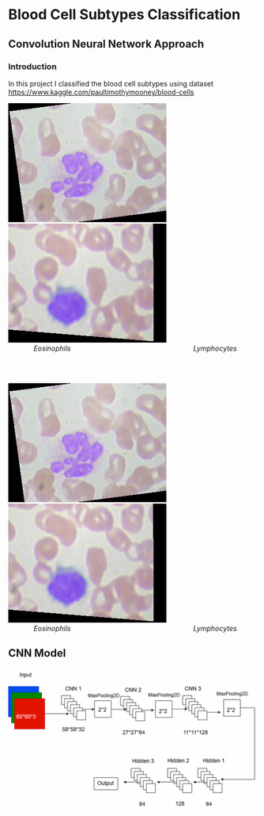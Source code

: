 # Blood Cell Subtypes Classification

## Convolution Neural Network Approach

### Introduction

In this project I classified the blood cell subtypes using dataset https://www.kaggle.com/paultimothymooney/blood-cells

 ![](img/eosinophil.jpeg)   &nbsp;&nbsp;&nbsp;&nbsp;&nbsp;&nbsp; ![](img/lymphocyte.jpeg) 
 <br>
&nbsp;&nbsp;&nbsp;&nbsp;&nbsp;&nbsp;&nbsp;&nbsp;&nbsp;&nbsp;&nbsp;&nbsp; *Eosinophils* &nbsp;&nbsp;&nbsp;&nbsp;&nbsp;&nbsp;&nbsp;&nbsp;&nbsp;&nbsp;&nbsp;&nbsp;&nbsp;&nbsp;&nbsp;&nbsp;&nbsp;&nbsp;&nbsp;&nbsp;&nbsp;&nbsp;&nbsp;&nbsp;&nbsp;&nbsp;&nbsp;&nbsp;&nbsp;&nbsp;&nbsp;&nbsp;&nbsp;&nbsp;&nbsp;&nbsp;&nbsp;&nbsp;&nbsp;&nbsp;&nbsp;&nbsp;&nbsp;&nbsp;&nbsp;&nbsp;&nbsp;&nbsp; &nbsp;&nbsp;&nbsp;&nbsp;&nbsp;&nbsp;&nbsp;&nbsp;&nbsp;&nbsp;&nbsp;&nbsp; *Lymphocytes*

<br><br>

 ![](img/eosinophil.jpeg)   &nbsp;&nbsp;&nbsp;&nbsp;&nbsp;&nbsp; ![](img/lymphocyte.jpeg) 
 <br>
&nbsp;&nbsp;&nbsp;&nbsp;&nbsp;&nbsp;&nbsp;&nbsp;&nbsp;&nbsp;&nbsp;&nbsp; *Eosinophils* &nbsp;&nbsp;&nbsp;&nbsp;&nbsp;&nbsp;&nbsp;&nbsp;&nbsp;&nbsp;&nbsp;&nbsp;&nbsp;&nbsp;&nbsp;&nbsp;&nbsp;&nbsp;&nbsp;&nbsp;&nbsp;&nbsp;&nbsp;&nbsp;&nbsp;&nbsp;&nbsp;&nbsp;&nbsp;&nbsp;&nbsp;&nbsp;&nbsp;&nbsp;&nbsp;&nbsp;&nbsp;&nbsp;&nbsp;&nbsp;&nbsp;&nbsp;&nbsp;&nbsp;&nbsp;&nbsp;&nbsp;&nbsp; &nbsp;&nbsp;&nbsp;&nbsp;&nbsp;&nbsp;&nbsp;&nbsp;&nbsp;&nbsp;&nbsp;&nbsp; *Lymphocytes*

## CNN Model 

![](img/model.jpg)
